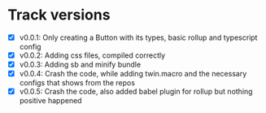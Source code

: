 # Track versions

- [x] v0.0.1: Only creating a Button with its types, basic rollup and typescript config
- [x] v0.0.2: Adding css files, compiled correctly
- [x] v0.0.3: Adding sb and minify bundle
- [x] v0.0.4: Crash the code, while adding twin.macro and the necessary configs that shows from the repos
- [x] v0.0.5: Crash the code, also added babel plugin for rollup but nothing positive happened
